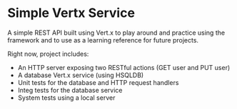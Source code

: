 
# Simple Vertx Service

A simple REST API built using Vert.x to play around and practice using the framework and to use as a learning reference for future projects.

Right now, project includes:

- An HTTP server exposing two RESTful actions (GET user and PUT user)
- A database Vert.x service (using HSQLDB)
- Unit tests for the database and HTTP request handlers
- Integ tests for the database service
- System tests using a local server


